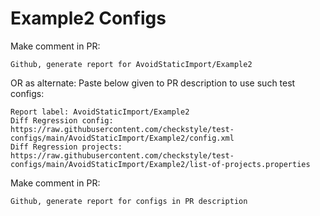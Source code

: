 # Example2 Configs
Make comment in PR:
```
Github, generate report for AvoidStaticImport/Example2
```
OR as alternate:
Paste below given to PR description to use such test configs:
```
Report label: AvoidStaticImport/Example2
Diff Regression config: https://raw.githubusercontent.com/checkstyle/test-configs/main/AvoidStaticImport/Example2/config.xml
Diff Regression projects: https://raw.githubusercontent.com/checkstyle/test-configs/main/AvoidStaticImport/Example2/list-of-projects.properties
```
Make comment in PR:
```
Github, generate report for configs in PR description
```
